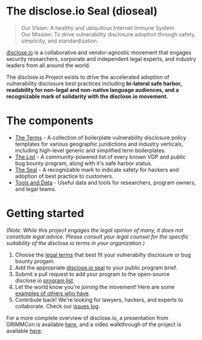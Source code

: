 # The disclose.io Seal (dioseal)

> Our Vision: A healthy and ubiquitous Internet Immune System  
> Our Mission: To drive vulnerability disclosure adoption through safety, simplicity, and standardization.  

[disclose.io](https://disclose.io) is a collaborative and vendor-agnostic movement that engages security researchers, corporate and independent legal experts, and industry leaders from all around the world. 

The disclose.io Project exists to drive the accelerated adoption of vulnerability disclosure best practices including **bi-lateral safe harbor, readability for non-legal and non-native language audiences, and a recognizable mark of solidarity with the disclose.io movement.**  

# The components
- [The Terms](/https://github.com/disclose/terms) - A collection of boilerplate vulnerability disclosure policy templates for various geographic juridictions and industry verticals, including high-level generic and simplified term boilerplates.
- [The List](https://github.com/disclose/terms) - A community-powered list of every known VDP and public bug bounty program, along with it's safe harbor status.
- [The Seal](https://github.com/disclose/seal) - A recognizable mark to indicate safety for hackers and adoption of best practice to customers.
- [Tools and Data](https://github.com/disclose/tools-and-data) - Useful data and tools for researchers, program owners, and legal teams.


# Getting started

*(Note: While this project engages the legal opinion of many, it does not constitute legal advice. Please consult your legal counsel for the specific suitability of the disclose.io terms in your organization.)*

1. Choose the [legal terms](https://github.com/disclose/terms) that best fit your vulnerabilty disclosure or bug bounty progam.
2. Add the appropriate [disclose.io seal](https://github.com/disclose/seal) to your public program brief.
3. Submit a pull request to add your program to the open-source disclose.io [program list](https://github.com/disclose/list).
4. Let the world know you're joining the movement! Here are some [examples of others who have](https://github.com/disclose/list/program-list/program-list.json).
4. Contribute back! We're looking for lawyers, hackers, and experts to collaborate. Check our [issues log](https://github.com/disclose/disclose/issues).

For a more complete overview of disclose.io, a presentation from GRIMMCon is available [here](https://m.disclose.io/2ZuYjkg), and a video walkthrough of the project is available [here](https://www.youtube.com/watch?v=ARWG35whYLs).  
